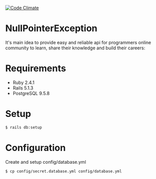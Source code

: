 [![Code Climate](https://codeclimate.com/github/OleksiyNosov/NullPointerException/badges/gpa.svg)](https://codeclimate.com/github/OleksiyNosov/NullPointerException)

# NullPointerException
It's main idea to provide easy and reliable api for programmers online community to learn, share their knowledge and build their careers:

# Requirements
- Ruby 2.4.1
- Rails 5.1.3
- PostgreSQL 9.5.8

# Setup

```sh
$ rails db:setup
```

# Configuration

Create and setup config/database.yml

```sh
$ cp config/secret.database.yml config/database.yml
```
